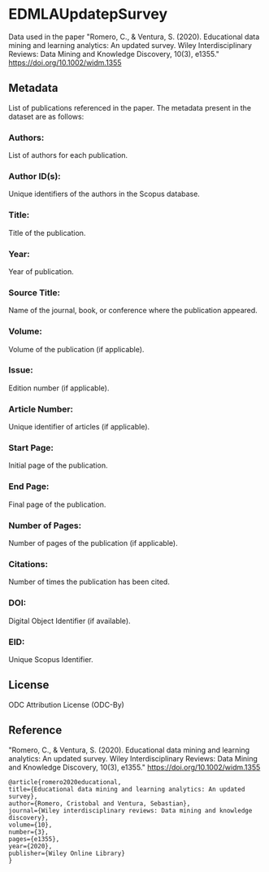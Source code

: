 # EDMLAUpdatepSurvey

Data used in the paper "Romero, C., & Ventura, S. (2020). Educational data mining and learning analytics: An updated survey. Wiley Interdisciplinary Reviews: Data Mining and Knowledge Discovery, 10(3), e1355." 
https://doi.org/10.1002/widm.1355

## Metadata
List of publications referenced in the paper. 
The metadata present in the dataset are as follows:

### Authors: 
List of authors for each publication.

### Author ID(s): 
Unique identifiers of the authors in the Scopus database.

### Title: 
Title of the publication.

### Year: 
Year of publication.

### Source Title: 
Name of the journal, book, or conference where the publication appeared.

### Volume: 
Volume of the publication (if applicable).

### Issue: 
Edition number (if applicable).

### Article Number: 
Unique identifier of articles (if applicable).

### Start Page: 
Initial page of the publication.

### End Page: 
Final page of the publication.

### Number of Pages: 
Number of pages of the publication (if applicable).

### Citations: 
Number of times the publication has been cited.

### DOI: 
Digital Object Identifier (if available).

### EID: 
Unique Scopus Identifier.

## License

ODC Attribution License (ODC-By)

## Reference

"Romero, C., & Ventura, S. (2020). Educational data mining and learning analytics: An updated survey. Wiley Interdisciplinary Reviews: Data Mining and Knowledge Discovery, 10(3), e1355." 
https://doi.org/10.1002/widm.1355

   ```
@article{romero2020educational,
  title={Educational data mining and learning analytics: An updated survey},
  author={Romero, Cristobal and Ventura, Sebastian},
  journal={Wiley interdisciplinary reviews: Data mining and knowledge discovery},
  volume={10},
  number={3},
  pages={e1355},
  year={2020},
  publisher={Wiley Online Library}
}
   ```


